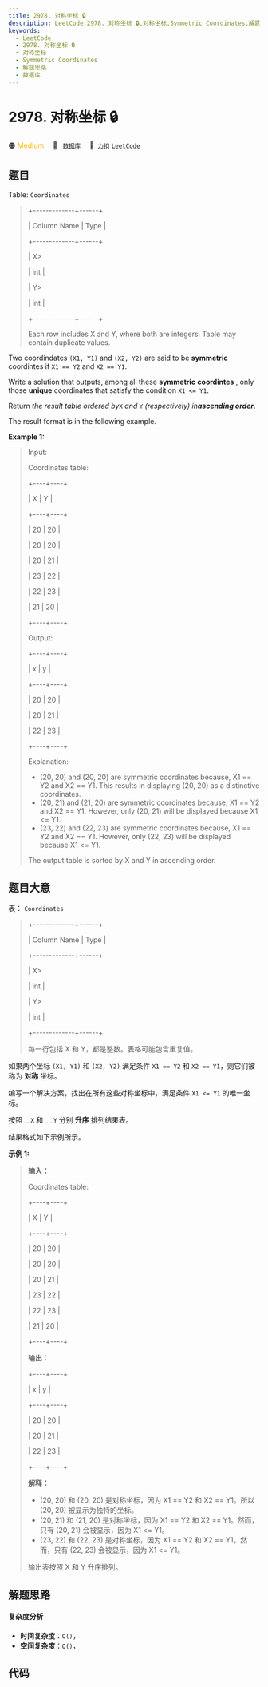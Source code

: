 ```yaml
---
title: 2978. 对称坐标 🔒
description: LeetCode,2978. 对称坐标 🔒,对称坐标,Symmetric Coordinates,解题思路,数据库
keywords:
  - LeetCode
  - 2978. 对称坐标 🔒
  - 对称坐标
  - Symmetric Coordinates
  - 解题思路
  - 数据库
---
```


# 2978. 对称坐标 🔒

🟠 <font color=#ffb800>Medium</font>&emsp; 🔖&ensp; [`数据库`](/tag/database.md)&emsp; 🔗&ensp;[`力扣`](https://leetcode.cn/problems/symmetric-coordinates) [`LeetCode`](https://leetcode.com/problems/symmetric-coordinates)

## 题目

Table: `Coordinates`

> 
> 
> 
> 
> 
> +-------------+------+
> 
> | Column Name | Type |
> 
> +-------------+------+
> 
> | X> 
> > 
>    | int  |
> 
> | Y> 
> > 
>    | int  |
> 
> +-------------+------+
> 
> Each row includes X and Y, where both are integers. Table may contain duplicate values.
> 
> 

Two coordindates `(X1, Y1)` and `(X2, Y2)` are said to be **symmetric**
coordintes if `X1 == Y2` and `X2 == Y1`.

Write a solution that outputs, among all these **symmetric** **coordintes** ,
only those **unique** coordinates that satisfy the condition `X1 <= Y1`.

Return _the result table ordered by_`X` _and_ `Y` _(respectively)_
_in**ascending order**_.

The result format is in the following example.



**Example 1:**

> Input: 
> 
> Coordinates table:
> 
> +----+----+
> 
> | X  | Y  |
> 
> +----+----+
> 
> | 20 | 20 |
> 
> | 20 | 20 |
> 
> | 20 | 21 |
> 
> | 23 | 22 |
> 
> | 22 | 23 |
> 
> | 21 | 20 |
> 
> +----+----+
> 
> Output: 
> 
> +----+----+
> 
> | x  | y  |
> 
> +----+----+
> 
> | 20 | 20 |
> 
> | 20 | 21 |
> 
> | 22 | 23 |
> 
> +----+----+
> 
> Explanation: 
> - (20, 20) and (20, 20) are symmetric coordinates because, X1 == Y2 and X2 == Y1. This results in displaying (20, 20) as a distinctive coordinates.
> - (20, 21) and (21, 20) are symmetric coordinates because, X1 == Y2 and X2 == Y1. However, only (20, 21) will be displayed because X1 <= Y1.
> - (23, 22) and (22, 23) are symmetric coordinates because, X1 == Y2 and X2 == Y1. However, only (22, 23) will be displayed because X1 <= Y1.
> 
> The output table is sorted by X and Y in ascending order.
> 
> 


## 题目大意

表： `Coordinates`

> 
> 
> 
> 
> 
> +-------------+------+
> 
> | Column Name | Type |
> 
> +-------------+------+
> 
> | X> 
> > 
>    | int  |
> 
> | Y> 
> > 
>    | int  |
> 
> +-------------+------+
> 
> 每一行包括 X 和 Y，都是整数。表格可能包含重复值。
> 
> 

如果两个坐标 `(X1, Y1)` 和 `(X2, Y2)` 满足条件 `X1 == Y2` 和 `X2 == Y1`，则它们被称为 **对称** 坐标。

编写一个解决方案，找出在所有这些对称坐标中，满足条件 `X1 <= Y1` 的唯一坐标。

按照 __`X` 和 _ _`Y` 分别 **升序** 排列结果表。

结果格式如下示例所示。



**示例 1:**

> 
> 
> 
> 
> 
> **输入：**
> 
> Coordinates table:
> 
> +----+----+
> 
> | X  | Y  |
> 
> +----+----+
> 
> | 20 | 20 |
> 
> | 20 | 20 |
> 
> | 20 | 21 |
> 
> | 23 | 22 |
> 
> | 22 | 23 |
> 
> | 21 | 20 |
> 
> +----+----+
> 
> **输出：**
> 
> +----+----+
> 
> | x  | y  |
> 
> +----+----+
> 
> | 20 | 20 |
> 
> | 20 | 21 |
> 
> | 22 | 23 |
> 
> +----+----+
> 
> **解释：**
> - (20, 20) 和 (20, 20) 是对称坐标，因为 X1 == Y2 和 X2 == Y1。所以 (20, 20) 被显示为独特的坐标。
> - (20, 21) 和 (21, 20) 是对称坐标，因为 X1 == Y2 和 X2 == Y1。然而，只有 (20, 21) 会被显示，因为 X1 <= Y1。
> - (23, 22) 和 (22, 23) 是对称坐标，因为 X1 == Y2 和 X2 == Y1。然而，只有 (22, 23) 会被显示，因为 X1 <= Y1。
> 
> 输出表按照 X 和 Y 升序排列。
> 
> 


## 解题思路

#### 复杂度分析

- **时间复杂度**：`O()`，
- **空间复杂度**：`O()`，

## 代码

```javascript

```
